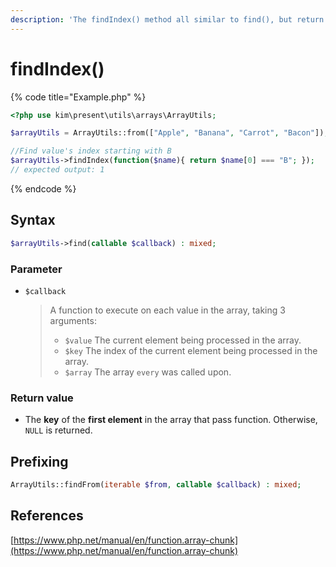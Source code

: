 ```yaml
---
description: 'The findIndex() method all similar to find(), but return index'
---
```


# findIndex\(\)

{% code title="Example.php" %}
```php
<?php use kim\present\utils\arrays\ArrayUtils;

$arrayUtils = ArrayUtils::from(["Apple", "Banana", "Carrot", "Bacon"]);

//Find value's index ​​starting with B
$arrayUtils->findIndex(function($name){ return $name[0] === "B"; });
// expected output: 1
```
{% endcode %}

## Syntax

```php
$arrayUtils->find(callable $callback) : mixed;
```

### Parameter

* `$callback`

  > A function to execute on each value in the array, taking 3 arguments:
  >
  > * `$value` The current element being processed in the array.
  > * `$key` The index of the current element being processed in the array.
  > * `$array`   The array `every` was called upon.

### Return value

* The **key** of the **first element** in the array that pass function. Otherwise, `NULL` is returned.

## Prefixing

```php
ArrayUtils::findFrom(iterable $from, callable $callback) : mixed;
```

## References

[https://www.php.net/manual/en/function.array-chunk](https://www.php.net/manual/en/function.array-chunk)

